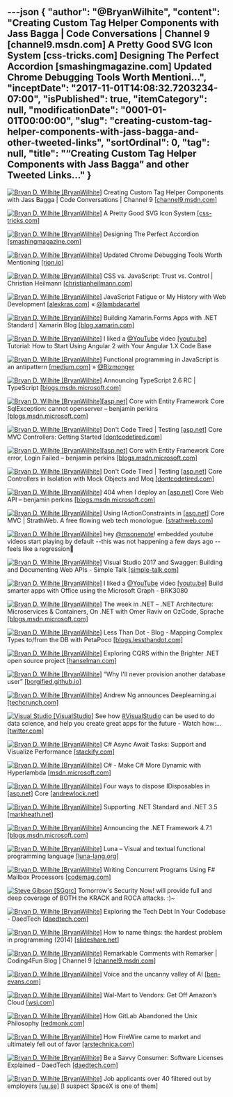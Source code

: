 ---json
{
  "author": "@BryanWilhite",
  "content": "Creating Custom Tag Helper Components with Jass Bagga | Code Conversations | Channel 9 [channel9.msdn.com] A Pretty Good SVG Icon System [css-tricks.com] Designing The Perfect Accordion [smashingmagazine.com] Updated Chrome Debugging Tools Worth Mentioni...",
  "inceptDate": "2017-11-01T14:08:32.7203234-07:00",
  "isPublished": true,
  "itemCategory": null,
  "modificationDate": "0001-01-01T00:00:00",
  "slug": "creating-custom-tag-helper-components-with-jass-bagga-and-other-tweeted-links",
  "sortOrdinal": 0,
  "tag": null,
  "title": "“Creating Custom Tag Helper Components with Jass Bagga” and other Tweeted Links…"
}
---

[<img alt="Bryan D. Wilhite [BryanWilhite]" src="https://songhay.blob.core.windows.net/shared-social-twitter/BryanWilhite.jpeg">](http://t.co/UNdqV0Z1zz "Bryan D. Wilhite [BryanWilhite]") Creating Custom Tag Helper Components with Jass Bagga | Code Conversations | Channel 9 [[channel9.msdn.com]](https://channel9.msdn.com/Shows/Code-Conversations/Creating-Custom-Tag-Helper-Components-with-Jass-Bagga)

[<img alt="Bryan D. Wilhite [BryanWilhite]" src="https://songhay.blob.core.windows.net/shared-social-twitter/BryanWilhite.jpeg">](http://t.co/UNdqV0Z1zz "Bryan D. Wilhite [BryanWilhite]") A Pretty Good SVG Icon System [[css-tricks.com]](https://css-tricks.com/pretty-good-svg-icon-system/)

[<img alt="Bryan D. Wilhite [BryanWilhite]" src="https://songhay.blob.core.windows.net/shared-social-twitter/BryanWilhite.jpeg">](http://t.co/UNdqV0Z1zz "Bryan D. Wilhite [BryanWilhite]") Designing The Perfect Accordion [[smashingmagazine.com]](https://www.smashingmagazine.com/2017/06/designing-perfect-accordion-checklist/)

[<img alt="Bryan D. Wilhite [BryanWilhite]" src="https://songhay.blob.core.windows.net/shared-social-twitter/BryanWilhite.jpeg">](http://t.co/UNdqV0Z1zz "Bryan D. Wilhite [BryanWilhite]") Updated Chrome Debugging Tools Worth Mentioning [[rion.io]](http://rion.io/2017/06/21/updated-chrome-debugging-tools-worth-mentioning/)

[<img alt="Bryan D. Wilhite [BryanWilhite]" src="https://songhay.blob.core.windows.net/shared-social-twitter/BryanWilhite.jpeg">](http://t.co/UNdqV0Z1zz "Bryan D. Wilhite [BryanWilhite]") CSS vs. JavaScript: Trust vs. Control | Christian Heilmann [[christianheilmann.com]](https://christianheilmann.com/2017/06/21/css-vs-javascript-trust-vs-control/)

[<img alt="Bryan D. Wilhite [BryanWilhite]" src="https://songhay.blob.core.windows.net/shared-social-twitter/BryanWilhite.jpeg">](http://t.co/UNdqV0Z1zz "Bryan D. Wilhite [BryanWilhite]") JavaScript Fatigue or My History with Web Development [[alexkras.com]](https://www.alexkras.com/my-history-with-web-development-or-javascript-fatigue/) « [@lambdacartel](http://twitter.com/lambdacartel)

[<img alt="Bryan D. Wilhite [BryanWilhite]" src="https://songhay.blob.core.windows.net/shared-social-twitter/BryanWilhite.jpeg">](http://t.co/UNdqV0Z1zz "Bryan D. Wilhite [BryanWilhite]") Building Xamarin.Forms Apps with .NET Standard | Xamarin Blog [[blog.xamarin.com]](https://blog.xamarin.com/building-xamarin-forms-apps-net-standard/)

[<img alt="Bryan D. Wilhite [BryanWilhite]" src="https://songhay.blob.core.windows.net/shared-social-twitter/BryanWilhite.jpeg">](http://t.co/UNdqV0Z1zz "Bryan D. Wilhite [BryanWilhite]") I liked a [@YouTube](http://twitter.com/YouTube) video [[youtu.be]](http://youtu.be/ucUy0CoN57Q?a) Tutorial: How to Start Using Angular 2 with Your Angular 1.X Code Base 

[<img alt="Bryan D. Wilhite [BryanWilhite]" src="https://songhay.blob.core.windows.net/shared-social-twitter/BryanWilhite.jpeg">](http://t.co/UNdqV0Z1zz "Bryan D. Wilhite [BryanWilhite]") Functional programming in JavaScript is an antipattern [[medium.com]](https://medium.com/@alexdixon/functional-programming-in-javascript-is-an-antipattern-58526819f21e) » [@Bizmonger](http://twitter.com/Bizmonger)

[<img alt="Bryan D. Wilhite [BryanWilhite]" src="https://songhay.blob.core.windows.net/shared-social-twitter/BryanWilhite.jpeg">](http://t.co/UNdqV0Z1zz "Bryan D. Wilhite [BryanWilhite]") Announcing TypeScript 2.6 RC | TypeScript [[blogs.msdn.microsoft.com]](https://blogs.msdn.microsoft.com/typescript/2017/10/12/announcing-typescript-2-6-rc/)

[<img alt="Bryan D. Wilhite [BryanWilhite]" src="https://songhay.blob.core.windows.net/shared-social-twitter/BryanWilhite.jpeg">](http://t.co/UNdqV0Z1zz "Bryan D. Wilhite [BryanWilhite]")[[asp.net]](http://ASP.NET) Core with Entity Framework Core SqlException: cannot openserver – benjamin perkins [[blogs.msdn.microsoft.com]](https://blogs.msdn.microsoft.com/benjaminperkins/2017/06/21/asp-net-core-with-entity-framework-core-sqlexception-cannot-openserver/)

[<img alt="Bryan D. Wilhite [BryanWilhite]" src="https://songhay.blob.core.windows.net/shared-social-twitter/BryanWilhite.jpeg">](http://t.co/UNdqV0Z1zz "Bryan D. Wilhite [BryanWilhite]") Don't Code Tired | Testing [[asp.net]](http://ASP.NET) Core MVC Controllers: Getting Started [[dontcodetired.com]](http://dontcodetired.com/blog/post/Testing-ASPNET-Core-MVC-Controllers-Getting-Started)

[<img alt="Bryan D. Wilhite [BryanWilhite]" src="https://songhay.blob.core.windows.net/shared-social-twitter/BryanWilhite.jpeg">](http://t.co/UNdqV0Z1zz "Bryan D. Wilhite [BryanWilhite]")[[asp.net]](http://ASP.NET) Core with Entity Framework Core error, Login Failed – benjamin perkins [[blogs.msdn.microsoft.com]](https://blogs.msdn.microsoft.com/benjaminperkins/2017/06/21/asp-net-core-with-entity-framework-core-error-login-failed/)

[<img alt="Bryan D. Wilhite [BryanWilhite]" src="https://songhay.blob.core.windows.net/shared-social-twitter/BryanWilhite.jpeg">](http://t.co/UNdqV0Z1zz "Bryan D. Wilhite [BryanWilhite]") Don't Code Tired | Testing [[asp.net]](http://ASP.NET) Core Controllers in Isolation with Mock Objects and Moq [[dontcodetired.com]](http://dontcodetired.com/blog/post/Testing-ASPNET-Core-Controllers-in-Isolation-with-Mock-Objects-and-Moq)

[<img alt="Bryan D. Wilhite [BryanWilhite]" src="https://songhay.blob.core.windows.net/shared-social-twitter/BryanWilhite.jpeg">](http://t.co/UNdqV0Z1zz "Bryan D. Wilhite [BryanWilhite]") 404 when I deploy an [[asp.net]](http://ASP.NET) Core Web API – benjamin perkins [[blogs.msdn.microsoft.com]](https://blogs.msdn.microsoft.com/benjaminperkins/2017/06/21/404-when-i-deploy-an-asp-net-core-web-api/)

[<img alt="Bryan D. Wilhite [BryanWilhite]" src="https://songhay.blob.core.windows.net/shared-social-twitter/BryanWilhite.jpeg">](http://t.co/UNdqV0Z1zz "Bryan D. Wilhite [BryanWilhite]") Using IActionConstraints in [[asp.net]](http://ASP.NET) Core MVC | StrathWeb. A free flowing web tech monologue. [[strathweb.com]](https://www.strathweb.com/2017/06/using-iactionconstraints-in-asp-net-core-mvc/)

[<img alt="Bryan D. Wilhite [BryanWilhite]" src="https://songhay.blob.core.windows.net/shared-social-twitter/BryanWilhite.jpeg">](http://t.co/UNdqV0Z1zz "Bryan D. Wilhite [BryanWilhite]") hey [@msonenote](http://twitter.com/msonenote)! embedded youtube videos start playing by default --this was not happening a few days ago --feels like a regression🧐 

[<img alt="Bryan D. Wilhite [BryanWilhite]" src="https://songhay.blob.core.windows.net/shared-social-twitter/BryanWilhite.jpeg">](http://t.co/UNdqV0Z1zz "Bryan D. Wilhite [BryanWilhite]") Visual Studio 2017 and Swagger: Building and Documenting Web APIs - Simple Talk [[simple-talk.com]](https://www.simple-talk.com/dotnet/net-development/visual-studio-2017-swagger-building-documenting-web-apis/)

[<img alt="Bryan D. Wilhite [BryanWilhite]" src="https://songhay.blob.core.windows.net/shared-social-twitter/BryanWilhite.jpeg">](http://t.co/UNdqV0Z1zz "Bryan D. Wilhite [BryanWilhite]") I liked a [@YouTube](http://twitter.com/YouTube) video [[youtu.be]](http://youtu.be/ezzSKHYlITY?a) Build smarter apps with Office using the Microsoft Graph - BRK3080 

[<img alt="Bryan D. Wilhite [BryanWilhite]" src="https://songhay.blob.core.windows.net/shared-social-twitter/BryanWilhite.jpeg">](http://t.co/UNdqV0Z1zz "Bryan D. Wilhite [BryanWilhite]") The week in .NET – .NET Architecture: Microservices &amp; Containers, On .NET with Omer Raviv on OzCode, Sprache [[blogs.msdn.microsoft.com]](https://blogs.msdn.microsoft.com/dotnet/2017/06/20/the-week-in-net-net-architecture-microservices-containers-on-net-with-omer-raviv-on-ozcode-sprache/)

[<img alt="Bryan D. Wilhite [BryanWilhite]" src="https://songhay.blob.core.windows.net/shared-social-twitter/BryanWilhite.jpeg">](http://t.co/UNdqV0Z1zz "Bryan D. Wilhite [BryanWilhite]") Less Than Dot - Blog - Mapping Complex Types to/from the DB with PetaPoco [[blogs.lessthandot.com]](http://blogs.lessthandot.com/index.php/desktopdev/mstech/csharp/mapping-complex-types-tofrom-the-db-with-petapoco/)

[<img alt="Bryan D. Wilhite [BryanWilhite]" src="https://songhay.blob.core.windows.net/shared-social-twitter/BryanWilhite.jpeg">](http://t.co/UNdqV0Z1zz "Bryan D. Wilhite [BryanWilhite]") Exploring CQRS within the Brighter .NET open source project [[hanselman.com]](https://www.hanselman.com/blog/ExploringCQRSWithinTheBrighterNETOpenSourceProject.aspx)

[<img alt="Bryan D. Wilhite [BryanWilhite]" src="https://songhay.blob.core.windows.net/shared-social-twitter/BryanWilhite.jpeg">](http://t.co/UNdqV0Z1zz "Bryan D. Wilhite [BryanWilhite]") “Why I'll never provision another database user” [[borgified.github.io]](http://borgified.github.io/strongdm/2017/06/20/user-account-creation.html)

[<img alt="Bryan D. Wilhite [BryanWilhite]" src="https://songhay.blob.core.windows.net/shared-social-twitter/BryanWilhite.jpeg">](http://t.co/UNdqV0Z1zz "Bryan D. Wilhite [BryanWilhite]") Andrew Ng announces Deeplearning.ai [[techcrunch.com]](https://techcrunch.com/2017/06/23/deeplearning/)

[<img alt="Visual Studio [VisualStudio]" src="https://songhay.blob.core.windows.net/shared-social-twitter/VisualStudio.jpg">](http://t.co/OqnL9IGcUY "Visual Studio [VisualStudio]") See how [#VisualStudio](http://twitter.com/search?q=%23VisualStudio) can be used to do data science, and help you create great apps for the future - Watch how:… [[twitter.com]](https://twitter.com/i/web/status/925362999371722752)

[<img alt="Bryan D. Wilhite [BryanWilhite]" src="https://songhay.blob.core.windows.net/shared-social-twitter/BryanWilhite.jpeg">](http://t.co/UNdqV0Z1zz "Bryan D. Wilhite [BryanWilhite]") C# Async Await Tasks: Support and Visualize Performance [[stackify.com]](https://stackify.com/csharp-async-await-task-performance/)

[<img alt="Bryan D. Wilhite [BryanWilhite]" src="https://songhay.blob.core.windows.net/shared-social-twitter/BryanWilhite.jpeg">](http://t.co/UNdqV0Z1zz "Bryan D. Wilhite [BryanWilhite]") C# - Make C# More Dynamic with Hyperlambda [[msdn.microsoft.com]](https://msdn.microsoft.com/en-us/magazine/mt809119.aspx)

[<img alt="Bryan D. Wilhite [BryanWilhite]" src="https://songhay.blob.core.windows.net/shared-social-twitter/BryanWilhite.jpeg">](http://t.co/UNdqV0Z1zz "Bryan D. Wilhite [BryanWilhite]") Four ways to dispose IDisposables in [[asp.net]](http://ASP.NET) Core [[andrewlock.net]](https://andrewlock.net/four-ways-to-dispose-idisposables-in-asp-net-core/)

[<img alt="Bryan D. Wilhite [BryanWilhite]" src="https://songhay.blob.core.windows.net/shared-social-twitter/BryanWilhite.jpeg">](http://t.co/UNdqV0Z1zz "Bryan D. Wilhite [BryanWilhite]") Supporting .NET Standard and .NET 3.5 [[markheath.net]](http://markheath.net/post/supporting-net-standard-and-net-35)

[<img alt="Bryan D. Wilhite [BryanWilhite]" src="https://songhay.blob.core.windows.net/shared-social-twitter/BryanWilhite.jpeg">](http://t.co/UNdqV0Z1zz "Bryan D. Wilhite [BryanWilhite]") Announcing the .NET Framework 4.7.1 [[blogs.msdn.microsoft.com]](https://blogs.msdn.microsoft.com/dotnet/2017/10/17/announcing-the-net-framework-4-7-1/)

[<img alt="Bryan D. Wilhite [BryanWilhite]" src="https://songhay.blob.core.windows.net/shared-social-twitter/BryanWilhite.jpeg">](http://t.co/UNdqV0Z1zz "Bryan D. Wilhite [BryanWilhite]") Luna – Visual and textual functional programming language [[luna-lang.org]](http://www.luna-lang.org/)

[<img alt="Bryan D. Wilhite [BryanWilhite]" src="https://songhay.blob.core.windows.net/shared-social-twitter/BryanWilhite.jpeg">](http://t.co/UNdqV0Z1zz "Bryan D. Wilhite [BryanWilhite]") Writing Concurrent Programs Using F# Mailbox Processors [[codemag.com]](http://www.codemag.com/article/1707051)

[<img alt="Steve Gibson [SGgrc]" src="https://songhay.blob.core.windows.net/shared-social-twitter/SGgrc.png">](http://t.co/nZV0g8h6kf "Steve Gibson [SGgrc]") Tomorrow's Security Now! will provide full and deep coverage of BOTH the KRACK and ROCA attacks. :)~ 

[<img alt="Bryan D. Wilhite [BryanWilhite]" src="https://songhay.blob.core.windows.net/shared-social-twitter/BryanWilhite.jpeg">](http://t.co/UNdqV0Z1zz "Bryan D. Wilhite [BryanWilhite]") Exploring the Tech Debt In Your Codebase - DaedTech [[daedtech.com]](http://www.daedtech.com/exploring-tech-debt-codebase/)

[<img alt="Bryan D. Wilhite [BryanWilhite]" src="https://songhay.blob.core.windows.net/shared-social-twitter/BryanWilhite.jpeg">](http://t.co/UNdqV0Z1zz "Bryan D. Wilhite [BryanWilhite]") How to name things: the hardest problem in programming (2014) [[slideshare.net]](https://www.slideshare.net/pirhilton/how-to-name-things-the-hardest-problem-in-programming)

[<img alt="Bryan D. Wilhite [BryanWilhite]" src="https://songhay.blob.core.windows.net/shared-social-twitter/BryanWilhite.jpeg">](http://t.co/UNdqV0Z1zz "Bryan D. Wilhite [BryanWilhite]") Remarkable Comments with Remarker | Coding4Fun Blog | Channel 9 [[channel9.msdn.com]](https://channel9.msdn.com/coding4fun/blog/Remarkable-Comments-with-Remarker)

[<img alt="Bryan D. Wilhite [BryanWilhite]" src="https://songhay.blob.core.windows.net/shared-social-twitter/BryanWilhite.jpeg">](http://t.co/UNdqV0Z1zz "Bryan D. Wilhite [BryanWilhite]") Voice and the uncanny valley of AI [[ben-evans.com]](http://ben-evans.com/benedictevans/2017/2/22/voice-and-the-uncanny-valley-of-ai)

[<img alt="Bryan D. Wilhite [BryanWilhite]" src="https://songhay.blob.core.windows.net/shared-social-twitter/BryanWilhite.jpeg">](http://t.co/UNdqV0Z1zz "Bryan D. Wilhite [BryanWilhite]") Wal-Mart to Vendors: Get Off Amazon’s Cloud [[wsj.com]](https://www.wsj.com/articles/wal-mart-to-vendors-get-off-amazons-cloud-1498037402)

[<img alt="Bryan D. Wilhite [BryanWilhite]" src="https://songhay.blob.core.windows.net/shared-social-twitter/BryanWilhite.jpeg">](http://t.co/UNdqV0Z1zz "Bryan D. Wilhite [BryanWilhite]") How GitLab Abandoned the Unix Philosophy [[redmonk.com]](http://redmonk.com/jgovernor/2017/06/21/how-gitlab-abandoned-the-unix-philosophy/)

[<img alt="Bryan D. Wilhite [BryanWilhite]" src="https://songhay.blob.core.windows.net/shared-social-twitter/BryanWilhite.jpeg">](http://t.co/UNdqV0Z1zz "Bryan D. Wilhite [BryanWilhite]") How FireWire came to market and ultimately fell out of favor [[arstechnica.com]](https://arstechnica.com/gadgets/2017/06/the-rise-and-fall-of-firewire-the-standard-everyone-couldnt-quite-agree-on/)

[<img alt="Bryan D. Wilhite [BryanWilhite]" src="https://songhay.blob.core.windows.net/shared-social-twitter/BryanWilhite.jpeg">](http://t.co/UNdqV0Z1zz "Bryan D. Wilhite [BryanWilhite]") Be a Savvy Consumer: Software Licenses Explained - DaedTech [[daedtech.com]](http://www.daedtech.com/savvy-consumer-software-licenses-explained/)

[<img alt="Bryan D. Wilhite [BryanWilhite]" src="https://songhay.blob.core.windows.net/shared-social-twitter/BryanWilhite.jpeg">](http://t.co/UNdqV0Z1zz "Bryan D. Wilhite [BryanWilhite]") Job applicants over 40 filtered out by employers [[uu.se]](https://www.uu.se/en/media/news/article/?id=9014&typ=artikel) [I suspect SpaceX is one of them]
